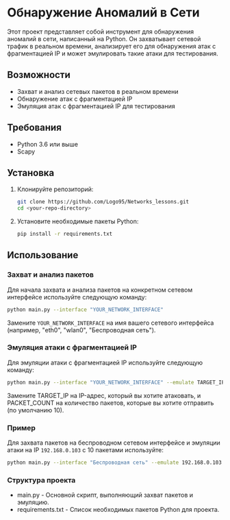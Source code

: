 # Обнаружение Аномалий в Сети

Этот проект представляет собой инструмент для обнаружения аномалий в сети, написанный на Python. Он захватывает сетевой трафик в реальном времени, анализирует его для обнаружения атак с фрагментацией IP и может эмулировать такие атаки для тестирования.

## Возможности

- Захват и анализ сетевых пакетов в реальном времени
- Обнаружение атак с фрагментацией IP
- Эмуляция атак с фрагментацией IP для тестирования

## Требования

- Python 3.6 или выше
- Scapy

## Установка

1. Клонируйте репозиторий:

    ```bash
    git clone https://github.com/Logo95/Networks_lessons.git
    cd <your-repo-directory>
    ```

2. Установите необходимые пакеты Python:

    ```bash
    pip install -r requirements.txt
    ```

## Использование

### Захват и анализ пакетов

Для начала захвата и анализа пакетов на конкретном сетевом интерфейсе используйте следующую команду:

```bash
python main.py --interface "YOUR_NETWORK_INTERFACE"
```
Замените `YOUR_NETWORK_INTERFACE` на имя вашего сетевого интерфейса (например, "eth0", "wlan0", "Беспроводная сеть").

### Эмуляция атаки с фрагментацией IP

Для эмуляции атаки с фрагментацией IP используйте следующую команду:

```bash
python main.py --interface "YOUR_NETWORK_INTERFACE" --emulate TARGET_IP --count PACKET_COUNT
```
Замените TARGET_IP на IP-адрес, который вы хотите атаковать, и PACKET_COUNT на количество пакетов, которые вы хотите отправить (по умолчанию 10).

### Пример
Для захвата пакетов на беспроводном сетевом интерфейсе и эмуляции атаки на IP `192.168.0.103` с 10 пакетами используйте:
```bash
python main.py --interface "Беспроводная сеть" --emulate 192.168.0.103 --count 10
```

### Структура проекта
* main.py - Основной скрипт, выполняющий захват пакетов и эмуляцию.
* requirements.txt - Список необходимых пакетов Python для проекта.